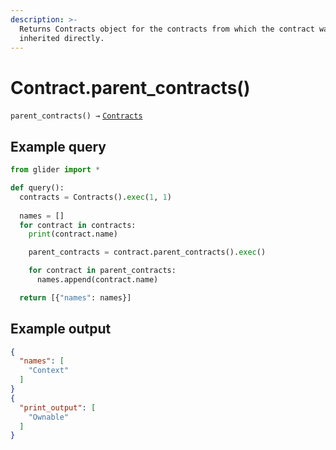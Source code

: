 ```yaml
---
description: >-
  Returns Contracts object for the contracts from which the contract was
  inherited directly.
---
```


# Contract.parent\_contracts()

`parent_contracts() →` [`Contracts`](../contracts/)

## Example query

```python
from glider import *

def query():
  contracts = Contracts().exec(1, 1)
  
  names = []
  for contract in contracts:
    print(contract.name)

    parent_contracts = contract.parent_contracts().exec()

    for contract in parent_contracts:
      names.append(contract.name)

  return [{"names": names}]
```

## Example output

```json
{
  "names": [
    "Context"
  ]
}
{
  "print_output": [
    "Ownable"
  ]
}
```
